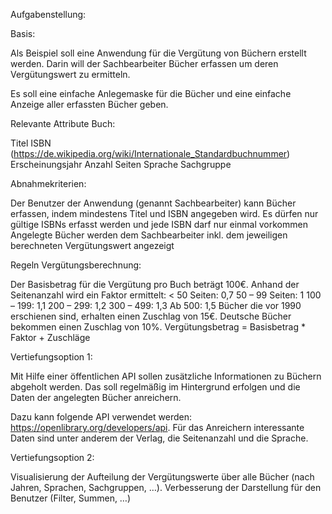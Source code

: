 Aufgabenstellung:

 

Basis:

Als Beispiel soll eine Anwendung für die Vergütung von Büchern erstellt werden. Darin will der Sachbearbeiter Bücher erfassen um deren Vergütungswert zu ermitteln.

Es soll eine einfache Anlegemaske für die Bücher und eine einfache Anzeige aller erfassten Bücher geben.

 

Relevante Attribute Buch:

Titel
ISBN (https://de.wikipedia.org/wiki/Internationale_Standardbuchnummer)
Erscheinungsjahr
Anzahl Seiten
Sprache
Sachgruppe
 

Abnahmekriterien:

Der Benutzer der Anwendung (genannt Sachbearbeiter) kann Bücher erfassen, indem mindestens Titel und ISBN angegeben wird.
Es dürfen nur gültige ISBNs erfasst werden und jede ISBN darf nur einmal vorkommen
Angelegte Bücher werden dem Sachbearbeiter inkl. dem jeweiligen berechneten Vergütungswert angezeigt
 

 

Regeln Vergütungsberechnung:

Der Basisbetrag für die Vergütung pro Buch beträgt 100€.
Anhand der Seitenanzahl wird ein Faktor ermittelt:
< 50 Seiten: 0,7
50 – 99 Seiten: 1
100 – 199: 1,1
200 – 299: 1,2
300 – 499: 1,3
Ab 500: 1,5
Bücher die vor 1990 erschienen sind, erhalten einen Zuschlag von 15€.
Deutsche Bücher bekommen einen Zuschlag von 10%.
Vergütungsbetrag = Basisbetrag * Faktor + Zuschläge

Vertiefungsoption 1:

Mit Hilfe einer öffentlichen API sollen zusätzliche Informationen zu Büchern abgeholt werden. Das soll regelmäßig im Hintergrund erfolgen und die Daten der angelegten Bücher anreichern.

Dazu kann folgende API verwendet werden: https://openlibrary.org/developers/api. Für das Anreichern interessante Daten sind unter anderem der Verlag, die Seitenanzahl und die Sprache.

 

Vertiefungsoption 2:

Visualisierung der Aufteilung der Vergütungswerte über alle Bücher (nach Jahren, Sprachen, Sachgruppen, …). Verbesserung der Darstellung für den Benutzer (Filter, Summen, …)
